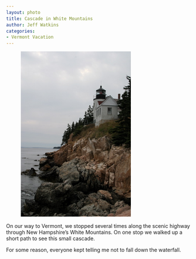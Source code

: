 ```yaml
---
layout: photo
title: Cascade in White Mountains
author: Jeff Watkins
categories:
- Vermont Vacation
---
```


<figure><img class="photo" src="/photos/IMG_2105.jpg"></figure>

On our way to Vermont, we stopped several times along the scenic highway
through New Hampshire’s White Mountains. On one stop we walked up a short path
to see this small cascade.

For some reason, everyone kept telling me not to fall down the waterfall.

